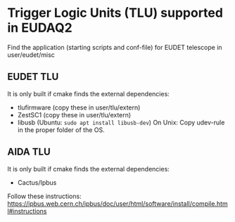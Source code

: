 # Trigger Logic Units (TLU) supported in EUDAQ2

Find the application (starting scripts and conf-file) for EUDET telescope in user/eudet/misc

## EUDET TLU 

It is only built if cmake finds the external dependencies:
- tlufirmware (copy these in user/tlu/extern)
- ZestSC1 (copy these in user/tlu/extern)
- libusb (Ubuntu: ```sudo apt install libusb-dev```)
On Unix: Copy udev-rule in the proper folder of the OS.

## AIDA TLU

It is only built if cmake finds the external dependencies:
- Cactus/Ipbus

Follow these instructions: https://ipbus.web.cern.ch/ipbus/doc/user/html/software/install/compile.html#instructions




